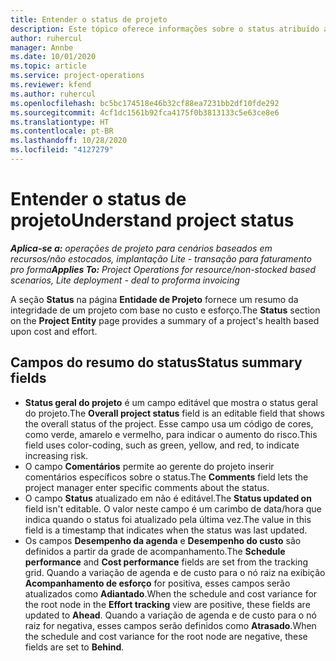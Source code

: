 ```yaml
---
title: Entender o status de projeto
description: Este tópico oferece informações sobre o status atribuído a projetos no Dynamics 365 Project Operations.
author: ruhercul
manager: Annbe
ms.date: 10/01/2020
ms.topic: article
ms.service: project-operations
ms.reviewer: kfend
ms.author: ruhercul
ms.openlocfilehash: bc5bc174518e46b32cf88ea7231bb2df10fde292
ms.sourcegitcommit: 4cf1dc1561b92fca4175f0b3813133c5e63ce8e6
ms.translationtype: HT
ms.contentlocale: pt-BR
ms.lasthandoff: 10/28/2020
ms.locfileid: "4127279"
---
```

# <a name="understand-project-status"></a><span data-ttu-id="0a78f-103">Entender o status de projeto</span><span class="sxs-lookup"><span data-stu-id="0a78f-103">Understand project status</span></span>

<span data-ttu-id="0a78f-104">_**Aplica-se a:** operações de projeto para cenários baseados em recursos/não estocados, implantação Lite - transação para faturamento pro forma_</span><span class="sxs-lookup"><span data-stu-id="0a78f-104">_**Applies To:** Project Operations for resource/non-stocked based scenarios, Lite deployment - deal to proforma invoicing_</span></span>


<span data-ttu-id="0a78f-105">A seção **Status** na página **Entidade de Projeto** fornece um resumo da integridade de um projeto com base no custo e esforço.</span><span class="sxs-lookup"><span data-stu-id="0a78f-105">The **Status** section on the **Project Entity** page provides a summary of a project's health based upon cost and effort.</span></span>


## <a name="status-summary-fields"></a><span data-ttu-id="0a78f-106">Campos do resumo do status</span><span class="sxs-lookup"><span data-stu-id="0a78f-106">Status summary fields</span></span>

- <span data-ttu-id="0a78f-107">**Status geral do projeto** é um campo editável que mostra o status geral do projeto.</span><span class="sxs-lookup"><span data-stu-id="0a78f-107">The **Overall project status** field is an editable field that shows the overall status of the project.</span></span> <span data-ttu-id="0a78f-108">Esse campo usa um código de cores, como verde, amarelo e vermelho, para indicar o aumento do risco.</span><span class="sxs-lookup"><span data-stu-id="0a78f-108">This field uses color-coding, such as green, yellow, and red, to indicate increasing risk.</span></span> 
- <span data-ttu-id="0a78f-109">O campo **Comentários** permite ao gerente do projeto inserir comentários específicos sobre o status.</span><span class="sxs-lookup"><span data-stu-id="0a78f-109">The **Comments** field lets the project manager enter specific comments about the status.</span></span> 
- <span data-ttu-id="0a78f-110">O campo **Status** atualizado em não é editável.</span><span class="sxs-lookup"><span data-stu-id="0a78f-110">The **Status updated on** field isn't editable.</span></span> <span data-ttu-id="0a78f-111">O valor neste campo é um carimbo de data/hora que indica quando o status foi atualizado pela última vez.</span><span class="sxs-lookup"><span data-stu-id="0a78f-111">The value in this field is a timestamp that indicates when the status was last updated.</span></span>
- <span data-ttu-id="0a78f-112">Os campos **Desempenho da agenda** e **Desempenho do custo** são definidos a partir da grade de acompanhamento.</span><span class="sxs-lookup"><span data-stu-id="0a78f-112">The **Schedule performance** and **Cost performance** fields are set from the tracking grid.</span></span> <span data-ttu-id="0a78f-113">Quando a variação de agenda e de custo para o nó raiz na exibição **Acompanhamento de esforço** for positiva, esses campos serão atualizados como **Adiantado**.</span><span class="sxs-lookup"><span data-stu-id="0a78f-113">When the schedule and cost variance for the root node in the **Effort tracking** view are positive, these fields are updated to **Ahead**.</span></span> <span data-ttu-id="0a78f-114">Quando a variação de agenda e de custo para o nó raiz for negativa, esses campos serão definidos como **Atrasado**.</span><span class="sxs-lookup"><span data-stu-id="0a78f-114">When the schedule and cost variance for the root node are negative, these fields are set to **Behind**.</span></span>
